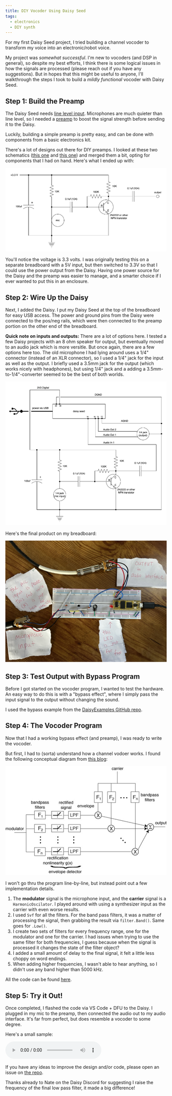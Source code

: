 ```yaml
---
title: DIY Vocoder Using Daisy Seed
tags:
  - electronics
  - DIY synth
---
```


For my first Daisy Seed project, I tried building a channel vocoder to transform my voice into an electronic/robot voice.

My project was *somewhat successful*. I'm new to vocoders (and DSP in general), so despite my best efforts, I think there is some logical issues in how the signals are processed (please reach out if you have any suggestions). But in hopes that this might be useful to anyone, I'll walkthrough the steps I took to build a *mildly functional* vocoder with Daisy Seed.

## Step 1: Build the Preamp

The Daisy Seed needs [line level input](https://en.wikipedia.org/wiki/Line_level). Microphones are much quieter than line level, so I needed a [preamp](https://en.wikipedia.org/wiki/Preamplifier) to boost the signal strength before sending it to the Daisy.

Luckily, building a simple preamp is pretty easy, and can be done with components from a basic electronics kit.

There's a lot of designs out there for DIY preamps. I looked at these two schematics ([this one](https://www.youtube.com/watch?v=F21lvgMFglw) and [this one](https://hackaweek.com/hacks/the-single-npn-transistor-audio-preamp/)) and merged them a bit, opting for components that I had on hand. Here's what I ended up with:

![preamp_diagram](/assets/images/preamp_diagram.png)

You'll notice the voltage is 3.3 volts. I was originally testing this on a separate breadboard with a 5V input, but then switched to 3.3V so that I could use the power output from the Daisy. Having one power source for the Daisy and the preamp was easier to manage, and a smarter choice if I ever wanted to put this in an enclosure.

## Step 2: Wire Up the Daisy

Next, I added the Daisy. I put my Daisy Seed at the top of the breadboard for easy USB access. The power and ground pins from the Daisy were connected to the pos/neg rails, which were then connected to the preamp portion on the other end of the breadboard. 

**Quick note on inputs and outputs:** There are a lot of options here. I tested a few Daisy projects with an 8 ohm speaker for output, but eventually moved to an audio jack which is more versitle. But once again, there are a few options here too. The old microphone I had lying around uses a 1/4" connector (instead of an XLR connector), so I used a 1/4" jack for the input as well as the output. I briefly used a 3.5mm jack for the output (which works nicely with headphones), but using 1/4" jack and a adding a 3.5mm-to-1/4"-converter seemed to be the best of both worlds.

![vocoder_diagram](/assets/images/vocoder_diagram.png)

Here's the final product on my breadboard:

![vocoder_breadboard](/assets/images/vocoder_breadboard.jpeg)

## Step 3: Test Output with Bypass Program

Before I got started on the vocoder program, I wanted to test the hardware. An easy way to do this is with a "bypass effect", where I simply pass the input signal to the output without changing the sound. 

I used the bypass example from the [DaisyExamples GitHub repo](https://github.com/electro-smith/DaisyExamples/blob/master/seed/bypass/bypass.cpp).

## Step 4: The Vocoder Program

Now that I had a working bypass effect (and preamp), I was ready to write the vocoder.

But first, I had to (sorta) understand how a channel vodoer works. I found the following conceptual diagram from [this blog](https://sethares.engr.wisc.edu/vocoders/channelvocoder.html):

![vocoder_conceptual](/assets/images/channel_vocoder.jpeg)

I won't go thru the program line-by-line, but instead point out a few implementation details. 

1. The **modulator** signal is the microphone input, and the **carrier** signal is a `HarmonicOscilator`. I played around with using a synthesizer input as the carrier with even worse results.
1. I used `Svf` for all the filters. For the band pass filters, it was a matter of processing the signal, then grabbing the result via `filter.Band()`. Same goes for `.Low()`.
1. I create two sets of filters for every frequency range, one for the modulator and one for the carrier. I had issues when trying to use the same filter for both frequencies, I guess because when the signal is processed it changes the state of the filter object?
1. I added a small amount of delay to the final signal, it felt a little less choppy on word endings.
1. When adding higher frequencies, I wasn't able to hear anything, so I didn't use any band higher than 5000 kHz.

All the code can be found [here](https://github.com/dbusteed/vocodr/blob/master/vocodr.cpp).

## Step 5: Try it Out!

Once completed, I flashed the code via VS Code + DFU to the Daisy. I plugged in my mic to the preamp, then connected the audio out to my audio interface. It's far from perfect, but does resemble a vocoder to some degree.

Here's a small sample:

<audio controls>
  <source src="/assets/audio/vocodr_sample2.wav" type="audio/mpeg">
  Your browser does not support the audio element.
</audio>

If you have any ideas to improve the design and/or code, please open an issue on [the repo](https://github.com/dbusteed/vocodr).

Thanks already to Nate on the Daisy Discord for suggesting I raise the frequency of the final low pass filter, it made a big difference!

